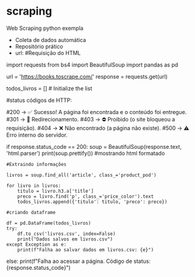 # scraping
Web Scraping python exempla

- Coleta de dados automática
- Repositório prático
- url: #Requisição do HTML

import requests
from bs4 import BeautifulSoup
import pandas as pd

url = 'https://books.toscrape.com/'
response = requests.get(url)

todos_livros = []  # Initialize the list

#status códigos de HTTP:

#200 → ✅ Sucesso! A página foi encontrada e o conteúdo foi entregue.
#301 → 🔁 Redirecionamento.
#403 → ⛔ Proibido (o site bloqueou a requisição).
#404 → ❌ Não encontrado (a página não existe).
#500 → ⚠️ Erro interno do servidor.

if response.status_code == 200: 
    soup = BeautifulSoup(response.text, 'html.parser')
    print(soup.prettify()) #mostrando html formatado
    
    #Extraindo informações

    livros = soup.find_all('article', class_='product_pod')
    
    for livro in livros:
        titulo = livro.h3.a['title']
        preco = livro.find('p', class_='price_color').text
        todos_livros.append({'titulo': titulo, 'preco': preco})

    #criando dataframe

    df = pd.DataFrame(todos_livros)
    try:
        df.to_csv('livros.csv', index=False)
        print("Dados salvos em livros.csv")
    except Exception as e:
        print(f"Falha ao salvar dados em livros.csv: {e}")
else:
    print(f"Falha ao acessar a página. Código de status: {response.status_code}")

